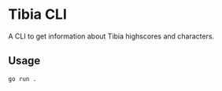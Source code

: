 # Tibia CLI

A CLI to get information about Tibia highscores and characters.

## Usage

```bash
go run .
```
